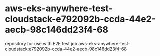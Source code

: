# aws-eks-anywhere-test-cloudstack-e792092b-ccda-44e2-aecb-98c146dd23f4-68
repository for use with E2E test job aws-eks-anywhere-test-cloudstack:e792092b-ccda-44e2-aecb-98c146dd23f4-68
